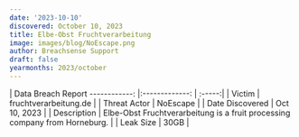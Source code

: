 ```yaml
---
date: '2023-10-10'
discovered: October 10, 2023
title: Elbe-Obst Fruchtverarbeitung
image: images/blog/NoEscape.png
author: Breachsense Support
draft: false
yearmonths: 2023/october
---
```



| Data Breach Report
------------:     |:-------------:    | :-----:|
| Victim      | fruchtverarbeitung.de      | 
| Threat Actor      | NoEscape      | 
| Date Discovered      | Oct 10, 2023      | 
| Description      | Elbe-Obst Fruchtverarbeitung is a fruit processing company from Horneburg.      | 
| Leak Size      | 30GB      | 

